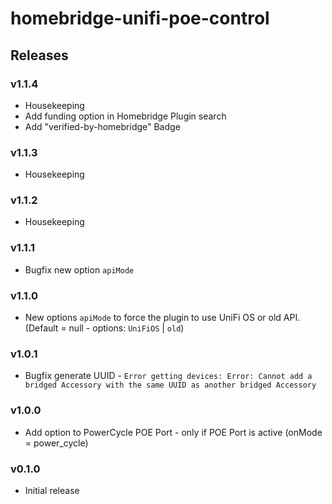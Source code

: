 # homebridge-unifi-poe-control

## Releases

### v1.1.4
- Housekeeping
- Add funding option in Homebridge Plugin search
- Add "verified-by-homebridge" Badge

### v1.1.3
- Housekeeping

### v1.1.2
- Housekeeping

### v1.1.1
- Bugfix new option `apiMode`

### v1.1.0
- New options `apiMode` to force the plugin to use UniFi OS or old API. (Default = null - options: `UniFiOS` | `old`)

### v1.0.1
- Bugfix generate UUID - `Error getting devices: Error: Cannot add a bridged Accessory with the same UUID as another bridged Accessory`

### v1.0.0
- Add option to PowerCycle POE Port - only if POE Port is active (onMode = power_cycle)

### v0.1.0
- Initial release
